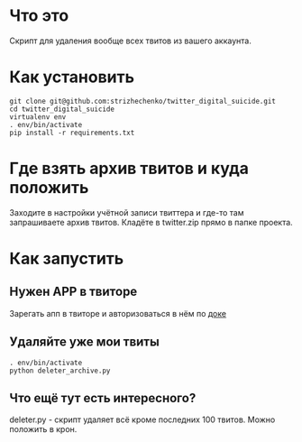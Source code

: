 # Что это

Скрипт для удаления вообще всех твитов из вашего аккаунта.

# Как установить

	git clone git@github.com:strizhechenko/twitter_digital_suicide.git
	cd twitter_digital_suicide
	virtualenv env
	. env/bin/activate
	pip install -r requirements.txt

# Где взять архив твитов и куда положить

Заходите в настройки учётной записи твиттера и где-то там запрашиваете архив твитов. Кладёте в twitter.zip прямо в папке проекта.

# Как запустить

## Нужен APP в твиторе

Зарегать апп в твиторе и авторизоваться в нём по [доке](https://github.com/strizhechenko/twitterbot_example#%D0%90%D0%B2%D1%82%D0%BE%D1%80%D0%B8%D0%B7%D0%B0%D1%86%D0%B8%D1%8F-%D0%BF%D0%BE%D0%BB%D1%8C%D0%B7%D0%BE%D0%B2%D0%B0%D1%82%D0%B5%D0%BB%D0%B5%D0%B9)

## Удаляйте уже мои твиты

	. env/bin/activate
	python deleter_archive.py

## Что ещё тут есть интересного?

deleter.py - скрипт удаляет всё кроме последних 100 твитов. Можно положить в крон.

